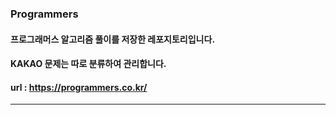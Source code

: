 ### Programmers
  #### 프로그래머스 알고리즘 풀이를 저장한 레포지토리입니다.
  #### KAKAO 문제는 따로 분류하여 관리합니다.
  #### url : https://programmers.co.kr/
----------
